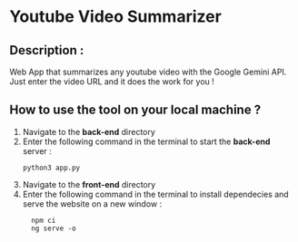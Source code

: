 # Youtube Video Summarizer 

## Description : 

Web App that summarizes any youtube video with the Google Gemini API. 
Just enter the video URL and it does the work for you !

## How to use the tool on your local machine ? 

1. Navigate to the **back-end** directory
2. Enter the following command in the terminal to start the **back-end** server :
   ```
   python3 app.py
   ```
3. Navigate to the **front-end** directory
4. Enter the following command in the terminal to install dependecies and serve the website on a new window :
   ```
     npm ci
     ng serve -o
   ```
